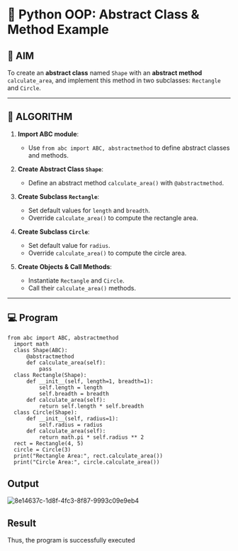 # 🐍 Python OOP: Abstract Class & Method Example

## 🎯 AIM

To create an **abstract class** named `Shape` with an **abstract method** `calculate_area`, and implement this method in two subclasses: `Rectangle` and `Circle`.

---

## 🧠 ALGORITHM

1. **Import ABC module**:
   - Use `from abc import ABC, abstractmethod` to define abstract classes and methods.

2. **Create Abstract Class `Shape`**:
   - Define an abstract method `calculate_area()` with `@abstractmethod`.

3. **Create Subclass `Rectangle`**:
   - Set default values for `length` and `breadth`.
   - Override `calculate_area()` to compute the rectangle area.

4. **Create Subclass `Circle`**:
   - Set default value for `radius`.
   - Override `calculate_area()` to compute the circle area.

5. **Create Objects & Call Methods**:
   - Instantiate `Rectangle` and `Circle`.
   - Call their `calculate_area()` methods.

---

## 💻 Program
```
from abc import ABC, abstractmethod
  import math
  class Shape(ABC):
      @abstractmethod
      def calculate_area(self):
          pass
  class Rectangle(Shape):
      def __init__(self, length=1, breadth=1):
          self.length = length
          self.breadth = breadth
      def calculate_area(self):
          return self.length * self.breadth
  class Circle(Shape):
      def __init__(self, radius=1):
          self.radius = radius
      def calculate_area(self):
          return math.pi * self.radius ** 2
  rect = Rectangle(4, 5)
  circle = Circle(3)
  print("Rectangle Area:", rect.calculate_area())
  print("Circle Area:", circle.calculate_area())
```
## Output
![8e14637c-1d8f-4fc3-8f87-9993c09e9eb4](https://github.com/user-attachments/assets/b609f2f2-297f-4332-bc07-deb22b5094b9)

## Result
Thus, the program is successfully executed
